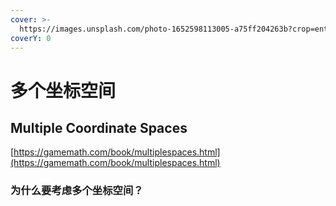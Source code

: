 ```yaml
---
cover: >-
  https://images.unsplash.com/photo-1652598113005-a75ff204263b?crop=entropy&cs=srgb&fm=jpg&ixid=MnwxOTcwMjR8MHwxfHJhbmRvbXx8fHx8fHx8fDE2NTI4MzkwOTI&ixlib=rb-1.2.1&q=85
coverY: 0
---
```


# 多个坐标空间

## Multiple Coordinate Spaces

[https://gamemath.com/book/multiplespaces.html](https://gamemath.com/book/multiplespaces.html)

### 为什么要考虑多个坐标空间？
